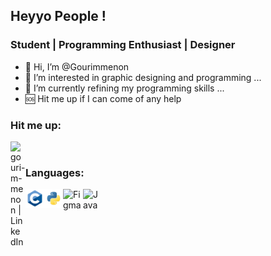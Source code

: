 ## Heyyo People !

### Student | Programming Enthusiast | Designer



- 👋 Hi, I’m @Gourimmenon
- 👀 I’m interested in graphic designing and programming ...
- 🌱 I’m currently refining my programming skills ...
- 🆘 Hit me up if I can come of any help

### Hit me up:
[<img align="left" alt=" gouri-m-menon | LinkedIn" width="24px" src="https://cdn.jsdelivr.net/npm/simple-icons@v3/icons/linkedin.svg" />][linkedin]

<br />

### Languages:

<img align="left" alt="C" width="30px" src="https://raw.githubusercontent.com/github/explore/80688e429a7d4ef2fca1e82350fe8e3517d3494d/topics/c/c.png" />
<img align="left" alt="Python" width="30px" src="https://raw.githubusercontent.com/github/explore/80688e429a7d4ef2fca1e82350fe8e3517d3494d/topics/python/python.png" />
<img align="left" alt="Figma" width="32px"  src="https://www.google.com/url?sa=i&url=https%3A%2F%2Fwww.facebook.com%2Ffigmadesign%2F&psig=AOvVaw3Botw767__F2dNzhxi-gho&ust=1646814717209000&source=images&cd=vfe&ved=0CAsQjRxqFwoTCMDfhqaNtvYCFQAAAAAdAAAAABAD" />
<img align="left" alt="Java" width="30px" src="https://www.google.com/imgres?imgurl=https%3A%2F%2Fd3njjcbhbojbot.cloudfront.net%2Fapi%2Futilities%2Fv1%2Fimageproxy%2Fhttps%3A%2F%2Fcoursera-course-photos.s3.amazonaws.com%2F0a%2F8cd7f1b14344618b75142593bc7af8%2FJavaCupLogo800x800.png%3Fauto%3Dformat%252Ccompress%26dpr%3D1&imgrefurl=https%3A%2F%2Fwww.coursera.org%2Flearn%2Fjava-introduction&tbnid=LeG4ZvjJ2Wa1KM&vet=12ahUKEwikj_rPjbb2AhUaR2wGHWqvDb4QMygIegUIARDmAQ..i&docid=Z8UR7iDsuVTukM&w=1200&h=1200&q=java&ved=2ahUKEwikj_rPjbb2AhUaR2wGHWqvDb4QMygIegUIARDmAQ" />

<br />

[linkedin]:https://www.linkedin.com/in/gouri-m-menon-3764b4202


<!---
Gourimmenon/Gourimmenon is a ✨ special ✨ repository because its `README.md` (this file) appears on your GitHub profile.
You can click the Preview link to take a look at your changes.
--->
